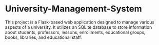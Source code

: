 # University-Management-System
This project is a Flask-based web application designed to manage various aspects of a university. It utilizes an SQLite database to store information about students, professors, lessons, enrollments, educational groups, books, libraries, and educational staff.
